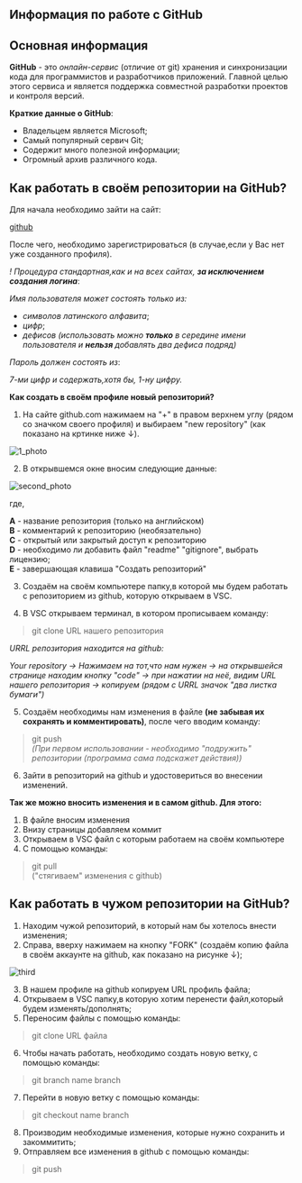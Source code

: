 ## Информация по работе с GitHub  
  
## Основная информация    
  
**GitHub** - это *онлайн-сервис* (отличие от git) хранения и синхронизации кода для программистов и разработчиков приложений. Главной целью этого сервиса и является поддержка совместной разработки проектов и контроля версий.  
  
**Краткие данные о GitHub**:  
  
- Владельцем является Microsoft;  
- Самый популярный сервич Git;  
- Содержит много полезной информации;  
- Огромный архив различного кода.
  
## Как работать в своём репозитории на GitHub?   

Для начала необходимо зайти на сайт:  

[github](http://github.com/)  
  
После чего, необходимо зарегистрироваться (в случае,если у Вас нет уже созданного профиля).  
  
_! Процедура стандартная,как и на всех сайтах, **за исключением создания логина**_:  
  
_Имя пользователя может состоять только из:_  
  
- _символов латинского алфавита_;  
- _цифр_;  
- _дефисов_  _(использовать можно **только** в середине имени пользователя и **нельзя** добавлять два дефиса подряд)_  
  
_Пароль должен состоять из_:  
  
_7-ми цифр и содержать,хотя бы, 1-ну цифру._  
  
**Как создать в своём профиле новый репозиторий?**  
  
1. На сайте github.com нажимаем на "+" в правом верхнем углу (рядом со значком своего профиля) и выбираем "new repository" (как показано на кртинке ниже ↓).  
  
![1_photo](1.jpg)  
  
2. В открывшемся окне вносим следующие данные:  
  
![second_photo](second.jpg)  

где,  

**А** - название репозитория (только на английском)  
**B** - комментарий к репозиторию (необязательно)  
**С** - открытый или закрытый доступ к репозиторию  
**D** - необходимо ли добавить файл "readme" "gitignore", выбрать лицензию;  
**E** - завершающая клавиша "Создать репозиторий"  
  
3. Создаём на своём компьютере папку,в которой мы будем работать с репозиторием из github, которую открываем в VSC.  
  
4. В VSC открываем терминал, в котором прописываем команду:  
  
>git clone URL нашего репозитория   

_URRL репозитория находится на github:_  

_Your repository → Нажимаем на тот,что нам нужен → на открывшейся странице находим кнопку "code" → при нажатии на неё, видим URL нашего репозитория → копируем (рядом с URRL значок "два листка бумаги")_  
  
5. Создаём необходимы нам изменения в файле **(не забывая их сохранять и комментировать)**, после чего вводим команду:  
  
>git push  
_(При первом использовании - необходимо "подружить" репозитории (программа сама подскажет действия))_  
  
6. Зайти в репозиторий на github и удостовериться во внесении изменений.  
  
**Так же можно вносить изменения и в самом github. Для этого:**  
1. В файле вносим изменения  
2. Внизу страницы добавляем коммит 
3. Открываем в VSC файл с которым работаем на своём компьютере   
4. С помощью команды:  
>git pull   
("стягиваем" изменения с github)

## Как работать в чужом репозитории на GitHub?  
  
1. Находим чужой репозиторий, в который нам бы хотелось внести изменения; 
2. Справа, вверху нажимаем на кнопку "FORK" (создаём копию файла в своём аккаунте на github, как показано на рисунке ↓);  
  
 ![third](third.png)  

3. В нашем профиле на github копируем URL профиль файла;  
4. Открываем в VSC папку,в которую хотим перенести файл,который будем изменять/дополнять;
5. Переносим файлы с помощью команды:  
>git clone URL файла  
6. Чтобы начать работать, необходимо создать новую ветку, с помощью команды:  
>git branch name branch  
7. Перейти в новую ветку с помощью команды:  
>git checkout name branch   
8. Производим необходимые изменения, которые нужно сохранить и закоммитить;  
9. Отправляем все изменения в github с помощью команды:  
>git push